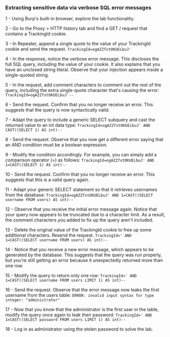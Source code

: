### Extracting sensitive data via verbose SQL error messages

1 - Using Burp's built-in browser, explore the lab functionality.

2 - Go to the Proxy > HTTP history tab and find a GET / request that contains a TrackingId cookie.

3 - In Repeater, append a single quote to the value of your TrackingId cookie and send the request.
```TrackingId=ogAZZfxtOKUELbuJ'```

4 - In the response, notice the verbose error message. This discloses the full SQL query, including the value of your cookie. It also explains that you have an unclosed string literal. Observe that your injection appears inside a single-quoted string.

5 - In the request, add comment characters to comment out the rest of the query, including the extra single-quote character that's causing the error:
```TrackingId=ogAZZfxtOKUELbuJ'--```

6 - Send the request. Confirm that you no longer receive an error. This suggests that the query is now syntactically valid.

7 - Adapt the query to include a generic SELECT subquery and cast the returned value to an int data type:
```TrackingId=ogAZZfxtOKUELbuJ' AND CAST((SELECT 1) AS int)--```

8 - Send the request. Observe that you now get a different error saying that an AND condition must be a boolean expression.

9 - Modify the condition accordingly. For example, you can simply add a comparison operator (=) as follows:
```TrackingId=ogAZZfxtOKUELbuJ' AND 1=CAST((SELECT 1) AS int)--```

10 - Send the request. Confirm that you no longer receive an error. This suggests that this is a valid query again.

11 - Adapt your generic SELECT statement so that it retrieves usernames from the database:
```TrackingId=ogAZZfxtOKUELbuJ' AND 1=CAST((SELECT username FROM users) AS int)--```

12 - Observe that you receive the initial error message again. Notice that your query now appears to be truncated due to a character limit. As a result, the comment characters you added to fix up the query aren't included.

13 - Delete the original value of the TrackingId cookie to free up some additional characters. Resend the request.
```TrackingId=' AND 1=CAST((SELECT username FROM users) AS int)--```

14 - Notice that you receive a new error message, which appears to be generated by the database. This suggests that the query was run properly, but you're still getting an error because it unexpectedly returned more than one row. 

15 - Modify the query to return only one row:
```TrackingId=' AND 1=CAST((SELECT username FROM users LIMIT 1) AS int)--```

16 - Send the request. Observe that the error message now leaks the first username from the users table:
```ERROR: invalid input syntax for type integer: "administrator"```

17 - Now that you know that the administrator is the first user in the table, modify the query once again to leak their password:
```TrackingId=' AND 1=CAST((SELECT password FROM users LIMIT 1) AS int)--```

18 - Log in as administrator using the stolen password to solve the lab. 
